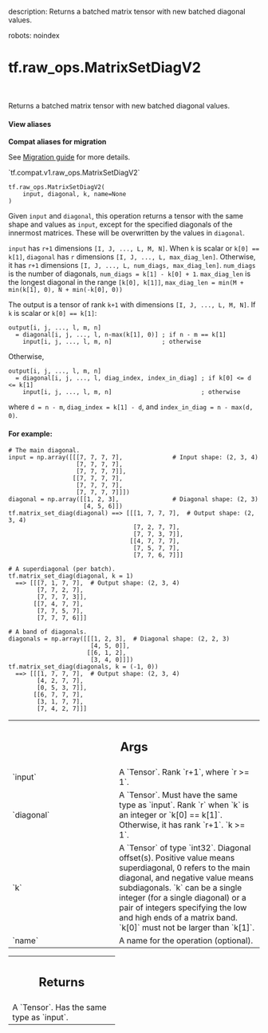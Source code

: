description: Returns a batched matrix tensor with new batched diagonal values.

robots: noindex

# tf.raw_ops.MatrixSetDiagV2

<!-- Insert buttons and diff -->

<table class="tfo-notebook-buttons tfo-api nocontent" align="left">

</table>



Returns a batched matrix tensor with new batched diagonal values.

<section class="expandable">
  <h4 class="showalways">View aliases</h4>
  <p>
<b>Compat aliases for migration</b>
<p>See
<a href="https://www.tensorflow.org/guide/migrate">Migration guide</a> for
more details.</p>
<p>`tf.compat.v1.raw_ops.MatrixSetDiagV2`</p>
</p>
</section>

<pre class="devsite-click-to-copy prettyprint lang-py tfo-signature-link">
<code>tf.raw_ops.MatrixSetDiagV2(
    input, diagonal, k, name=None
)
</code></pre>



<!-- Placeholder for "Used in" -->

Given `input` and `diagonal`, this operation returns a tensor with the
same shape and values as `input`, except for the specified diagonals of the
innermost matrices. These will be overwritten by the values in `diagonal`.

`input` has `r+1` dimensions `[I, J, ..., L, M, N]`. When `k` is scalar or
`k[0] == k[1]`, `diagonal` has `r` dimensions `[I, J, ..., L, max_diag_len]`.
Otherwise, it has `r+1` dimensions `[I, J, ..., L, num_diags, max_diag_len]`.
`num_diags` is the number of diagonals, `num_diags = k[1] - k[0] + 1`.
`max_diag_len` is the longest diagonal in the range `[k[0], k[1]]`,
`max_diag_len = min(M + min(k[1], 0), N + min(-k[0], 0))`

The output is a tensor of rank `k+1` with dimensions `[I, J, ..., L, M, N]`.
If `k` is scalar or `k[0] == k[1]`:

```
output[i, j, ..., l, m, n]
  = diagonal[i, j, ..., l, n-max(k[1], 0)] ; if n - m == k[1]
    input[i, j, ..., l, m, n]              ; otherwise
```

Otherwise,

```
output[i, j, ..., l, m, n]
  = diagonal[i, j, ..., l, diag_index, index_in_diag] ; if k[0] <= d <= k[1]
    input[i, j, ..., l, m, n]                         ; otherwise
```
where `d = n - m`, `diag_index = k[1] - d`, and `index_in_diag = n - max(d, 0)`.

#### For example:



```
# The main diagonal.
input = np.array([[[7, 7, 7, 7],              # Input shape: (2, 3, 4)
                   [7, 7, 7, 7],
                   [7, 7, 7, 7]],
                  [[7, 7, 7, 7],
                   [7, 7, 7, 7],
                   [7, 7, 7, 7]]])
diagonal = np.array([[1, 2, 3],               # Diagonal shape: (2, 3)
                     [4, 5, 6]])
tf.matrix_set_diag(diagonal) ==> [[[1, 7, 7, 7],  # Output shape: (2, 3, 4)
                                   [7, 2, 7, 7],
                                   [7, 7, 3, 7]],
                                  [[4, 7, 7, 7],
                                   [7, 5, 7, 7],
                                   [7, 7, 6, 7]]]

# A superdiagonal (per batch).
tf.matrix_set_diag(diagonal, k = 1)
  ==> [[[7, 1, 7, 7],  # Output shape: (2, 3, 4)
        [7, 7, 2, 7],
        [7, 7, 7, 3]],
       [[7, 4, 7, 7],
        [7, 7, 5, 7],
        [7, 7, 7, 6]]]

# A band of diagonals.
diagonals = np.array([[[1, 2, 3],  # Diagonal shape: (2, 2, 3)
                       [4, 5, 0]],
                      [[6, 1, 2],
                       [3, 4, 0]]])
tf.matrix_set_diag(diagonals, k = (-1, 0))
  ==> [[[1, 7, 7, 7],  # Output shape: (2, 3, 4)
        [4, 2, 7, 7],
        [0, 5, 3, 7]],
       [[6, 7, 7, 7],
        [3, 1, 7, 7],
        [7, 4, 2, 7]]]

```

<!-- Tabular view -->
 <table class="responsive fixed orange">
<colgroup><col width="214px"><col></colgroup>
<tr><th colspan="2"><h2 class="add-link">Args</h2></th></tr>

<tr>
<td>
`input`
</td>
<td>
A `Tensor`. Rank `r+1`, where `r >= 1`.
</td>
</tr><tr>
<td>
`diagonal`
</td>
<td>
A `Tensor`. Must have the same type as `input`.
Rank `r` when `k` is an integer or `k[0] == k[1]`. Otherwise, it has rank `r+1`.
`k >= 1`.
</td>
</tr><tr>
<td>
`k`
</td>
<td>
A `Tensor` of type `int32`.
Diagonal offset(s). Positive value means superdiagonal, 0 refers to the main
diagonal, and negative value means subdiagonals. `k` can be a single integer
(for a single diagonal) or a pair of integers specifying the low and high ends
of a matrix band. `k[0]` must not be larger than `k[1]`.
</td>
</tr><tr>
<td>
`name`
</td>
<td>
A name for the operation (optional).
</td>
</tr>
</table>



<!-- Tabular view -->
 <table class="responsive fixed orange">
<colgroup><col width="214px"><col></colgroup>
<tr><th colspan="2"><h2 class="add-link">Returns</h2></th></tr>
<tr class="alt">
<td colspan="2">
A `Tensor`. Has the same type as `input`.
</td>
</tr>

</table>

